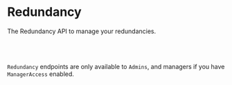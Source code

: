 # Redundancy

The Redundancy API to manage your redundancies.

</br>
</br>
</br>

<aside class="notice">
<code>Redundancy</code> endpoints are only available to <code>Admins</code>, and managers if you have <code>ManagerAccess</code> enabled.
</aside>
